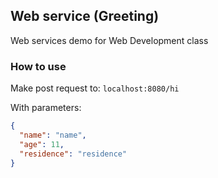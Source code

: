## Web service (Greeting)

Web services demo for Web Development class

### How to use

Make post request to: `localhost:8080/hi`

With parameters:
```json
{
  "name": "name",
  "age": 11,
  "residence": "residence"
}
```
